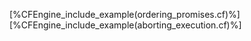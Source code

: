 [%CFEngine_include_example(ordering_promises.cf)%]
[%CFEngine_include_example(aborting_execution.cf)%]
